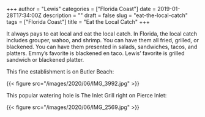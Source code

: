 +++
author = "Lewis"
categories = ["Florida Coast"]
date = 2019-01-28T17:34:00Z
description = ""
draft = false
slug = "eat-the-local-catch"
tags = ["Florida Coast"]
title = "Eat the Local Catch"
+++


It always pays to eat local and eat the local catch.  In Florida, the local catch includes grouper, wahoo, and shrimp.  You can have them all fried, grilled, or blackened.  You can have them presented in salads, sandwiches, tacos, and platters. Emmy’s favorite is blackened en taco.  Lewis’ favorite is grilled sandwich or blackened platter.

This fine establishment is on Butler Beach:

{{< figure src="/images/2020/06/IMG_3992.jpg" >}}

This popular watering hole is The Inlet Grill right on Pierce Inlet:

{{< figure src="/images/2020/06/IMG_2569.jpg" >}}



